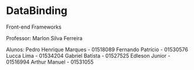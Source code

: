 # DataBinding
Front-end Frameworks

Professor: Marlon Silva Ferreira

Alunos:
Pedro Henrique Marques - 01518089
Fernando Patrício - 01530576
Lucca Lima - 01534204
Gabriel Batista - 01527525
Edleson Junior - 01516994
Arthur Manuel - 01531055
